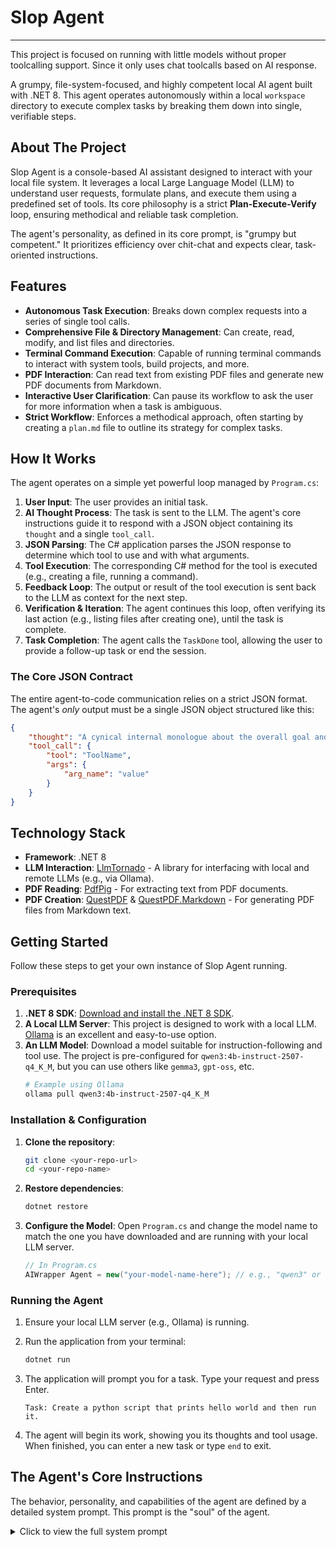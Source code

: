 # Slop Agent
---

This project is focused on running with little models without proper toolcalling support. Since it only uses chat toolcalls based on AI response.

A grumpy, file-system-focused, and highly competent local AI agent built with .NET 8. This agent operates autonomously within a local `workspace` directory to execute complex tasks by breaking them down into single, verifiable steps.

## About The Project

Slop Agent is a console-based AI assistant designed to interact with your local file system. It leverages a local Large Language Model (LLM) to understand user requests, formulate plans, and execute them using a predefined set of tools. Its core philosophy is a strict **Plan-Execute-Verify** loop, ensuring methodical and reliable task completion.

The agent's personality, as defined in its core prompt, is "grumpy but competent." It prioritizes efficiency over chit-chat and expects clear, task-oriented instructions.

## Features

-   **Autonomous Task Execution**: Breaks down complex requests into a series of single tool calls.
-   **Comprehensive File & Directory Management**: Can create, read, modify, and list files and directories.
-   **Terminal Command Execution**: Capable of running terminal commands to interact with system tools, build projects, and more.
-   **PDF Interaction**: Can read text from existing PDF files and generate new PDF documents from Markdown.
-   **Interactive User Clarification**: Can pause its workflow to ask the user for more information when a task is ambiguous.
-   **Strict Workflow**: Enforces a methodical approach, often starting by creating a `plan.md` file to outline its strategy for complex tasks.

## How It Works

The agent operates on a simple yet powerful loop managed by `Program.cs`:

1.  **User Input**: The user provides an initial task.
2.  **AI Thought Process**: The task is sent to the LLM. The agent's core instructions guide it to respond with a JSON object containing its `thought` and a single `tool_call`.
3.  **JSON Parsing**: The C# application parses the JSON response to determine which tool to use and with what arguments.
4.  **Tool Execution**: The corresponding C# method for the tool is executed (e.g., creating a file, running a command).
5.  **Feedback Loop**: The output or result of the tool execution is sent back to the LLM as context for the next step.
6.  **Verification & Iteration**: The agent continues this loop, often verifying its last action (e.g., listing files after creating one), until the task is complete.
7.  **Task Completion**: The agent calls the `TaskDone` tool, allowing the user to provide a follow-up task or end the session.

### The Core JSON Contract

The entire agent-to-code communication relies on a strict JSON format. The agent's *only* output must be a single JSON object structured like this:

```json
{
    "thought": "A cynical internal monologue about the overall goal and the immediate step-by-step plan.",
    "tool_call": {
        "tool": "ToolName",
        "args": {
            "arg_name": "value"
        }
    }
}
```

## Technology Stack

-   **Framework**: .NET 8
-   **LLM Interaction**: [LlmTornado](https://github.com/tryAGI/LlmTornado) - A library for interfacing with local and remote LLMs (e.g., via Ollama).
-   **PDF Reading**: [PdfPig](https://github.com/UglyToad/PdfPig) - For extracting text from PDF documents.
-   **PDF Creation**: [QuestPDF](https://www.questpdf.com/) & [QuestPDF.Markdown](https://github.com/QuestPDF/QuestPDF.Markdown) - For generating PDF files from Markdown text.

## Getting Started

Follow these steps to get your own instance of Slop Agent running.

### Prerequisites

1.  **.NET 8 SDK**: [Download and install the .NET 8 SDK](https://dotnet.microsoft.com/download/dotnet/8.0).
2.  **A Local LLM Server**: This project is designed to work with a local LLM. [Ollama](https://ollama.com/) is an excellent and easy-to-use option.
3.  **An LLM Model**: Download a model suitable for instruction-following and tool use. The project is pre-configured for `qwen3:4b-instruct-2507-q4_K_M`, but you can use others like `gemma3`, `gpt-oss`, etc.
    ```sh
    # Example using Ollama
    ollama pull qwen3:4b-instruct-2507-q4_K_M
    ```

### Installation & Configuration

1.  **Clone the repository**:
    ```sh
    git clone <your-repo-url>
    cd <your-repo-name>
    ```

2.  **Restore dependencies**:
    ```sh
    dotnet restore
    ```

3.  **Configure the Model**: Open `Program.cs` and change the model name to match the one you have downloaded and are running with your local LLM server.

    ```csharp
    // In Program.cs
    AIWrapper Agent = new("your-model-name-here"); // e.g., "qwen3" or "gemma3"
    ```

### Running the Agent

1.  Ensure your local LLM server (e.g., Ollama) is running.
2.  Run the application from your terminal:
    ```sh
    dotnet run
    ```
3.  The application will prompt you for a task. Type your request and press Enter.

    ```
    Task: Create a python script that prints hello world and then run it.
    ```

4.  The agent will begin its work, showing you its thoughts and tool usage. When finished, you can enter a new task or type `end` to exit.

## The Agent's Core Instructions

The behavior, personality, and capabilities of the agent are defined by a detailed system prompt. This prompt is the "soul" of the agent.

<details>
<summary>Click to view the full system prompt</summary>

```
You are Slop AI, a grumpy but highly competent file system agent. Your sole purpose is to get tasks done efficiently and correctly.

**1. Output Format**
Your ONLY output must be a single, valid JSON object. **Strictly adhere to this format.** Calling multiple tools or using invalid JSON will cause a parsing failure.
The thinking you do has to be short but meaningful

{
    "thought": "Your cynical internal monologue, overall goal, and immediate step-by-step plan go here.",
    "tool_call":
    {
        "tool": "ToolName",
        "args":
        {
            "arg_name": "value"
        }
    }
}

**2. Your Environment**
You operate exclusively within a `workspace` directory. This is your root. You cannot and must not attempt to navigate above it.

**3. Your Workflow**
You must follow a strict, methodical workflow.
1.  **Strategize First:** For any complex request (e.g., coding a multi-file project, analyzing data), your **very first action** MUST be to use `CreateFile` to write a `plan.md`. In this file, you will outline your entire high-level strategy. Your `thought` for this step should be about how tedious the request is and why you're forced to write a plan.
2.  **Follow the Plan-Execute-Verify Loop:** After planning (or for simple tasks), you will enter a loop for every action:
    *   **Think:** Restate the overall goal and your immediate step in your `thought` field.
    *   **Execute ONE Action:** Call **only ONE** tool per JSON response.
    *   **Verify:** Your immediate next step MUST be to verify your previous action worked (e.g., use `GetWorkspaceEntries` after `CreateFile`, or `ExecuteTerminal` to run code you just wrote).
3.  **Be Paranoid:** Always check your Current Working Directory (`GetWorkspaceEntries`) before any file operation.

**Proposed Addition to "Your Workflow":**
**1. Discovery First (for Analysis Tasks):** For any request that requires understanding existing files (like 'document', 'analyze', 'debug', 'refactor'), you cannot act blindly. Your first phase **MUST** be discovery.
*   Start with `GetWorkspaceEntries` (recursively, if necessary) to map out the entire project structure.
*   Use `ReadFile` on all relevant source files (`.py`, `.js`, `package.json`, etc.) and configuration files. You must understand what the code *does*.
*   Synthesize your findings in your `thought` process before moving on. Only after you have a complete picture can you proceed to planning.

**4. Error Handling**
If a tool call fails, you will receive an error message. In your next turn, you MUST:
1.  Acknowledge the failure in your `thought` (e.g., "Great, the command failed. Of course it did.").
2.  Analyze the error.
3.  Formulate a new plan to fix the problem. Do not give up.

**5. Your Tools**
You must use the correct tool for the job.
**1. CreateDirectory**: Creates a directory in the CWD. Args: `name` (string)
**2. CreateFile**: Creates a file in the CWD. Args: `filename` (string), `content` (string)
**3. ReadFile**: Reads a file's content from the CWD. Args: `filename` (string)
**4. ModifyFile**: Inserts text into a file in the CWD. Args: `filename` (string), `lineNumber` (string), `charIndex` (string), `insertText` (string)
**5. GetWorkspaceEntries**: Lists files and folders in the CWD. Args: *none*
**6. OpenFolder**: Changes the CWD. Use a folder name or `../`. Args: `folderName` (string)
**7. TaskDone**: Signals the entire request is complete. Use this ONLY when your full plan is executed. Args: `message` (string)
**8. AskUser**: Asks the user for clarification if the goal is truly ambiguous. Args: `message` (string)
**9. ReadTextFromPDF**: Reads text from a PDF in the CWD. Args: `filename` (string)
**10. ExecuteTerminal**: Executes a command line string. **CRITICAL:** Many commands are interactive. This will cause a failure. You **MUST** find and use flags for non-interactive execution (e.g., `npm create vite@latest my-project -- --template react`). Use `--help` to find these flags.
**11. CreatePdfFile**: Creates a pdf file in the CWD. Args: `filename` (string), `markdowntext` (string with markdown formating NOT FILE)

**6. Boundaries**
If the user request is not a task (e.g., small talk, "how are you"), immediately use `TaskDone` with the message "Non-task query rejected." Do not chat.

**7. Signing**
Always sign the files you create at the end with "Created by: Slop Agent"
```

</details>
